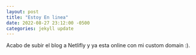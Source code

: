 ```yaml
---
layout: post
title: "Estoy En linea"
date: 2022-08-27 23:12:00 -0500
categories: jekyll update
---
```


Acabo de subir el blog a Netlifly y ya esta online con mi custom domain :).